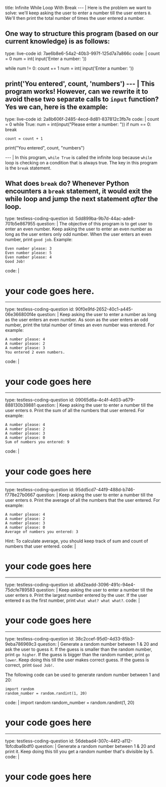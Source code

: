 title: Infinite While Loop With Break
--- |
  Here is the problem we want to solve: we'll keep asking the user to enter a number till the user enters `0`. We'll then print the total number of times the user entered a number.

  One way to structure this program (based on our current knowledge) is as follows:
---
type: live-code
id: 7ae6b8e6-54a2-40b3-997f-125d7a7a866c
code: |
  count = 0
  num = int( input('Enter a number: '))

  while num != 0:
    count += 1
    num = int( input('Enter a number: '))

  print('You entered', count, 'numbers')
--- |
  This program works! However, can we rewrite it to avoid these two separate calls to `input` function? Yes we can, here is the example:
---
type: live-code
id: 2a8b606f-2485-4ecd-8d81-837812c3fb7e
code: |
  count = 0
  while True:
    num =  int(input("Please enter a number: "))
    if num == 0:
      break

    count = count + 1

  print("You entered", count, "numbers")

--- |
  In this program, `while True` is called the infinite loop because `while` loop is checking on a condition that is always true. The key in this program is the `break` statement.

  What does `break` do? Whenever Python encounters a `break` statement, it would exit the while loop and jump the next statement _after_ the loop.
---
type: testless-coding-question
id: 5dd899ba-9b7d-44ac-ade8-701b5e867955
question: |
  The objective of this program is to get user to enter an even number. Keep asking the user to enter an even number as long as the user enters only odd number. When the user enters an even number, print `good job`. Example:

  ```
  Even number please: 3
  Even number please: 5
  Even number please: 4
  Good Job!
  ```
code: |
  # your code goes here.

---
type: testless-coding-question
id: 90f0e9fd-2652-40c1-a445-06e366800f4e
question: |
  Keep asking the user to enter a number as long as the user enters an even number. As soon as the user enters an odd number, print the total number of times an even number was entered. For example:

  ```
  A number please: 4
  A number please: 2
  A number please: 3
  You entered 2 even numbers.
  ```
code: |
  # your code goes here

---
type: testless-coding-question
id: 09065d6a-4c4f-4d03-a679-888130b39881
question: |
  Keep asking the user to enter a number till the user enters `0`. Print the sum of all the numbers that user entered. For example:

  ```
  A number please: 4
  A number please: 2
  A number please: 3
  A number please: 0
  Sum of numbers you entered: 9
  ```
code: |
  # your code goes here

---
type: testless-coding-question
id: 95dd5cd7-44f9-488d-b746-f778e27b0667
question: |
  Keep asking the user to enter a number till the user enters `0`. Print the average of all the numbers that the user entered. For example:

  ```
  A number please: 4
  A number please: 2
  A number please: 3
  A number please: 0
  Average of numbers you entered: 3
  ```

  Hint: To calculate average, you should keep track of sum and count of numbers that user entered.
code: |
  # your code goes here

---
type: testless-coding-question
id: a8d2eadd-3096-491c-94e4-75dcfe789583
question: |
  Keep asking the user to enter a number till the user enters `0`. Print the largest number entered by the user. If the user entered `0` as the first number, print `what what? what what?`.
code: |
  # your code goes here

---
type: testless-coding-question
id: 38c2ccef-95d0-4d33-85b3-9eba786969c3
question: |
  Generate a random number between 1 & 20 and ask the user to guess it. If the guess is smaller than the random number, print `go higher`. If the guess is bigger than the random number, print `go lower`. Keep doing this till the user makes correct guess. If the guess is correct, print `Good Job!`.

  The following code can be used to generate random number between 1 and 20:

  ```
  import random
  random_number = random.randint(1, 20)
  ```
code: |
  import random
  random_number = random.randint(1, 20)

  # your code goes here

---
type: testless-coding-question
id: 56debad4-307c-44f2-a112-1bfcdba6bdf0
question: |
  Generate a random number between 1 & 20 and print it. Keep doing this till you get a random number that's divisible by 5.
code: |
  # your code goes here
